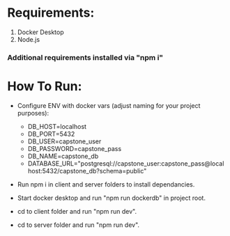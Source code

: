 # Requirements:

1. Docker Desktop
2. Node.js
   
### Additional requirements installed via "npm i"

# How To Run:
* Configure ENV with docker vars (adjust naming for your project purposes):
  
  - DB_HOST=localhost
  - DB_PORT=5432
  - DB_USER=capstone_user
  - DB_PASSWORD=capstone_pass
  - DB_NAME=capstone_db
  - DATABASE_URL="postgresql://capstone_user:capstone_pass@localhost:5432/capstone_db?schema=public"



* Run npm i in client and server folders to install dependancies.
* Start docker desktop and run "npm run dockerdb" in project root.
* cd to client folder and run "npm run dev".
* cd to server folder and run "npm run dev".
